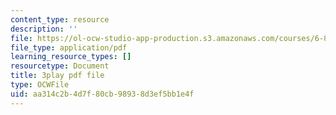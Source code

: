 ```yaml
---
content_type: resource
description: ''
file: https://ol-ocw-studio-app-production.s3.amazonaws.com/courses/6-832-underactuated-robotics-spring-2009/aa314c2b4d7f80cb98938d3ef5bb1e4f_KNRMz9YPCOY.pdf
file_type: application/pdf
learning_resource_types: []
resourcetype: Document
title: 3play pdf file
type: OCWFile
uid: aa314c2b-4d7f-80cb-9893-8d3ef5bb1e4f
---
```

